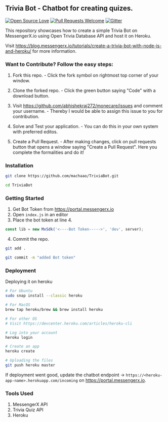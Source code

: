 ## Trivia Bot - Chatbot for creating quizes.

[![Open Source Love](https://firstcontributions.github.io/open-source-badges/badges/open-source-v1/open-source.svg)](https://github.com/firstcontributions/open-source-badges)  [![Pull Requests Welcome](https://img.shields.io/badge/PRs-welcome-brightgreen.svg?style=flat)](http://makeapullrequest.com) [![Gitter](https://badges.gitter.im/messengerx-io/community.svg)](https://gitter.im/messengerx-io/community?utm_source=badge&utm_medium=badge&utm_campaign=pr-badge)  

This repository showcases how to create a simple Trivia Bot on MessengerX.io using Open Trivia Database API and host it on Heroku. 

Visit https://blog.messengerx.io/tutorials/create-a-trivia-bot-with-node-js-and-heroku/ for more information.

### **Want to Contribute? Follow the easy steps:**

1. Fork this repo. - Click the fork symbol on rightmost top corner of your window.

2. Clone the forked repo. - Click the green button saying "Code" with a download button.

2. Visit https://github.com/abhishekraj272/monecare/issues and comment your username. - Thereby I would be able to assign this issue to you for contribution.

3. Solve and Test your application. - You can do this in your own system with preferred editos.

4. Create a Pull Request. - After making changes, click on pull requests button that opens a window saying "Create a Pull Request". Here you complete the formalities and do it!

### Installation
```bash
git clone https://github.com/machaao/TriviaBot.git

cd TriviaBot
```
### Getting Started

1. Get Bot Token from https://portal.messengerx.io
2. Open ```index.js``` in an editor
3. Place the bot token at line 4.
```javascript
const lib = new MxSdk('<----Bot Token----->', 'dev', server);
```
4. Commit the repo.
```bash
git add .

git commit -m "added Bot token"
```

### Deployment
Deploying it on heroku

```bash
# For Ubuntu
sudo snap install --classic heroku

# For MacOS
brew tap heroku/brew && brew install heroku

# For other OS
# Visit https://devcenter.heroku.com/articles/heroku-cli

# Log into your account
heroku login

# Create an app
heroku create

# Uploading the files
git push heroku master
```

If deployment went good, update the chatbot endpoint -> ```https://<heroku-app-name>.herokuapp.com/incoming``` on https://portal.messengerx.io.

### Tools Used

1. MessengerX API
2. Trivia Quiz API
3. Heroku

